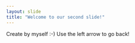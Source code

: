 ```yaml
---
layout: slide
title: "Welcome to our second slide!"
---
```

Create by myself :-)
Use the left arrow to go back!
